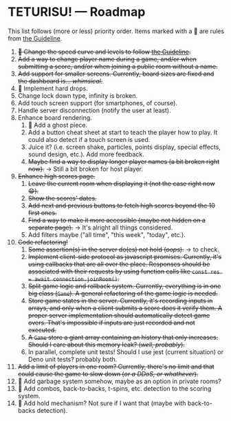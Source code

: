 # TETURISU! &mdash; Roadmap

This list follows (more or less) priority order. Items marked with a :book: are rules from [the Guideline](https://tetris.wiki/Tetris_Guideline).

1. ~~:book: Change the speed curve and levels to follow [the Guideline](https://tetris.wiki/Marathon).~~
2. ~~Add a way to change player name during a game, and/or when submitting a score, and/or when joining a public room without a name.~~
3. ~~Add support for smaller screens. Currently, board sizes are fixed and the dashboard is... _whimsical_.~~
4. :book: Implement hard drops.
5. Change lock down type, infinity is broken.
6. Add touch screen support (for smartphones, of course).
7. Handle server disconnection (notify the user at least).
8. Enhance board rendering.
   1. :book: Add a ghost piece.
   2. Add a button cheat sheet at start to teach the player how to play. It could also detect if a touch screen is used.
   3. Juice it? (i.e. screen shake, particles, points display, special effects, sound design, etc.). Add more feedback.
   4. ~~Maybe find a way to display longer player names (a bit broken right now).~~ &rarr; Still a bit broken for host player.
9. ~~Enhance high scores page.~~
   1. ~~Leave the current room when displaying it (not the case right now :grin:).~~
   2. ~~Show the scores' dates.~~
   3. ~~Add next and previous buttons to fetch high scores beyond the 10 first ones.~~
   4. ~~Find a way to make it more accessible (maybe not hidden on a separate page).~~ &rarr; It's alright all things considered.
   5. Add filters maybe ("all time", "this week", "today", etc.).
10. ~~Code refactoring!~~
    1. ~~Some assertion(s) in the server do(es) not hold (_oops_).~~ &rarr; to check.
    2. ~~Implement client-side protocol as javascript promises. Currently, it's using callbacks that are all over the place. Responses should be associated with their requests by using function calls like `const res = await connection.joinRoom()`.~~
    3. ~~Split game logic and rollback system. Currently, everything is in one big class (`Game`). A general refactoring of the game logic is needed.~~
    4. ~~Store game states in the server. Currently, it's recording inputs in arrays, and only when a client submits a score does it verify them. A proper server implementation should automatically detect game overs. That's impossible if inputs are just recorded and not executed.~~
    5. ~~A `Game` store a giant array containing an history that only increases. Should I care about this memory leak? (_well, probably_).~~
    6. In parallel, complete unit tests! Should I use jest (current situation) or Deno unit tests? probably both.
11. ~~Add a limit of players in one room? Currently, there's no limit and that could cause the game to slow down (_or a DDoS, or whathever_).~~
12. :book: Add garbage system somehow, maybe as an option in private rooms?
13. :book: Add combos, back-to-backs, t-spins, etc. detection to the scoring system.
14. :book: Add hold mechanism? Not sure if I want that (maybe with back-to-backs detection).
